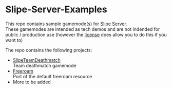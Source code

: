 # Slipe-Server-Examples

This repo contains sample gamemode(s) for [Slipe Server](https://github.com/mta-slipe/slipe-server).  
These gamemodes are intended as tech demos and are not indended for public / production use (however the [license](https://github.com/mta-slipe/slipe-server-examples/blob/main/LICENSE) does allow you to do this if you want to)

The repo contains the following projects:
- [SlipeTeamDeathmatch](https://github.com/mta-slipe/Slipe-Server-Examples/tree/main/SlipeTeamDeathmatch)  
  Team deathmatch gamemode
- [Freeroam](https://github.com/mta-slipe/Slipe-Server-Examples/tree/main/Freeroam)  
  Port of the default freeroam resource
- More to be added